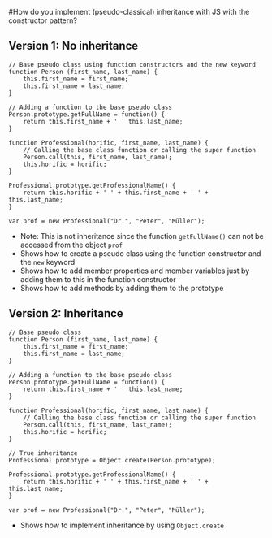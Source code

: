 #How do you implement (pseudo-classical) inheritance with JS with the constructor pattern?

## Version 1: No inheritance    
```
// Base pseudo class using function constructors and the new keyword
function Person (first_name, last_name) {
    this.first_name = first_name;
    this.first_name = last_name;
}

// Adding a function to the base pseudo class
Person.prototype.getFullName = function() {
    return this.first_name + ' ' this.last_name;
}

function Professional(horific, first_name, last_name) {
    // Calling the base class function or calling the super function
    Person.call(this, first_name, last_name);
    this.horific = horific;
}

Professional.prototype.getProfessionalName() {
    return this.horific + ' ' + this.first_name + ' ' + this.last_name; 
}

var prof = new Professional("Dr.", "Peter", "Müller"); 
```
* Note: This is not inheritance since the function `getFullName()` can not be accessed from the object `prof`
* Shows how to create a pseudo class using the function constructor and the `new` keyword
* Shows how to add member properties and member variables just by adding them to this in the function constructor
* Shows how to add methods by adding them to the prototype

## Version 2: Inheritance
```
// Base pseudo class
function Person (first_name, last_name) {
    this.first_name = first_name;
    this.first_name = last_name;
}

// Adding a function to the base pseudo class
Person.prototype.getFullName = function() {
    return this.first_name + ' ' this.last_name;
}

function Professional(horific, first_name, last_name) {
    // Calling the base class function or calling the super function
    Person.call(this, first_name, last_name);
    this.horific = horific;
}

// True inheritance
Professional.prototype = Object.create(Person.prototype);

Professional.prototype.getProfessionalName() {
    return this.horific + ' ' + this.first_name + ' ' + this.last_name; 
}

var prof = new Professional("Dr.", "Peter", "Müller"); 
```
* Shows how to implement inheritance by using `Object.create`